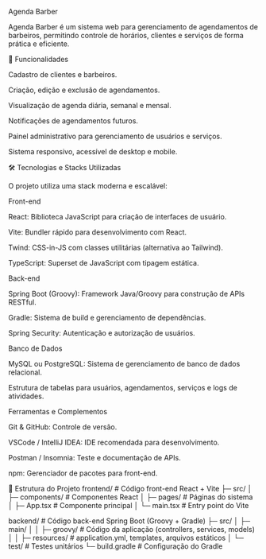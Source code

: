 Agenda Barber

Agenda Barber é um sistema web para gerenciamento de agendamentos de barbeiros, permitindo controle de horários, clientes e serviços de forma prática e eficiente.

📌 Funcionalidades

Cadastro de clientes e barbeiros.

Criação, edição e exclusão de agendamentos.

Visualização de agenda diária, semanal e mensal.

Notificações de agendamentos futuros.

Painel administrativo para gerenciamento de usuários e serviços.

Sistema responsivo, acessível de desktop e mobile.

🛠️ Tecnologias e Stacks Utilizadas

O projeto utiliza uma stack moderna e escalável:

Front-end

React: Biblioteca JavaScript para criação de interfaces de usuário.

Vite: Bundler rápido para desenvolvimento com React.

Twind: CSS-in-JS com classes utilitárias (alternativa ao Tailwind).

TypeScript: Superset de JavaScript com tipagem estática.

Back-end

Spring Boot (Groovy): Framework Java/Groovy para construção de APIs RESTful.

Gradle: Sistema de build e gerenciamento de dependências.

Spring Security: Autenticação e autorização de usuários.

Banco de Dados

MySQL ou PostgreSQL: Sistema de gerenciamento de banco de dados relacional.

Estrutura de tabelas para usuários, agendamentos, serviços e logs de atividades.

Ferramentas e Complementos

Git & GitHub: Controle de versão.

VSCode / IntelliJ IDEA: IDE recomendada para desenvolvimento.

Postman / Insomnia: Teste e documentação de APIs.

npm: Gerenciador de pacotes para front-end.

📁 Estrutura do Projeto
frontend/           # Código front-end React + Vite
  ├─ src/
  │   ├─ components/   # Componentes React
  │   ├─ pages/        # Páginas do sistema
  │   ├─ App.tsx       # Componente principal
  │   └─ main.tsx      # Entry point do Vite

backend/            # Código back-end Spring Boot (Groovy + Gradle)
  ├─ src/
  │   ├─ main/
  │   │   ├─ groovy/      # Código da aplicação (controllers, services, models)
  │   │   ├─ resources/   # application.yml, templates, arquivos estáticos
  │   └─ test/             # Testes unitários
  └─ build.gradle          # Configuração do Gradle